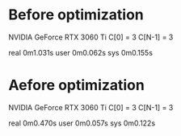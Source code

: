 

# Before optimization
NVIDIA GeForce RTX 3060 Ti
C[0] = 3
C[N-1] = 3

real    0m1.031s
user    0m0.062s
sys     0m0.155s

# Aefore optimization
NVIDIA GeForce RTX 3060 Ti
C[0] = 3
C[N-1] = 3

real    0m0.470s
user    0m0.057s
sys     0m0.122s
